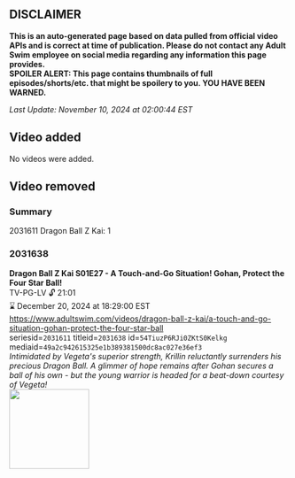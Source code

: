 ## DISCLAIMER
**This is an auto-generated page based on data pulled from official video APIs and is correct at time of publication. Please do not contact any Adult Swim employee on social media regarding any information this page provides.**  
**SPOILER ALERT: This page contains thumbnails of full episodes/shorts/etc. that might be spoilery to you. YOU HAVE BEEN WARNED.**  

_Last Update: November 10, 2024 at 02:00:44 EST_
## Video added
No videos were added.  
## Video removed
### Summary
2031611 Dragon Ball Z Kai: 1  
### 2031638
**Dragon Ball Z Kai S01E27 - A Touch-and-Go Situation! Gohan, Protect the Four Star Ball!**  
TV-PG-LV 🔓 21:01  
⌛ December 20, 2024 at 18:29:00 EST  
https://www.adultswim.com/videos/dragon-ball-z-kai/a-touch-and-go-situation-gohan-protect-the-four-star-ball  
seriesid=`2031611` titleid=`2031638` id=`54TiuzP6RJi0ZKtS0Kelkg` mediaid=`49a2c942615325e1b389381500dc8ac027e36ef3`  
_Intimidated by Vegeta's superior strength, Krillin reluctantly surrenders his precious Dragon Ball.  A glimmer of hope remains after Gohan secures a ball of his own - but the young warrior is headed for a beat-down courtesy of Vegeta!_  
<a href="https://i.cdn.turner.com/adultswim/big/image-upload/thumbnails/thumb-2_image-15568406975037.jpg"><img src="https://i.cdn.turner.com/adultswim/big/image-upload/thumbnails/thumb-2_image-15568406975037.jpg" height="144px" /></a>
